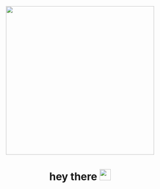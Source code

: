<div id="header" align="center">
  <img src="https://i.giphy.com/media/v1.Y2lkPTc5MGI3NjExM251djZ3NmIyN3pxZXZ5Znh4NHZpbjhrM3g0YnFkOHp1NzIzYjZqcyZlcD12MV9pbnRlcm5hbF9naWZfYnlfaWQmY3Q9Zw/l0HlL96SusHggSo6s/giphy.gif" width=400>
</div>
</div>
<div id="badges" align="center">
  <img src="https://komarev.com/ghpvc/?username=Pajiosta&style=flat-square&color=blue" alt=""/>
  <h1>
    hey there
    <img src="https://media.giphy.com/media/hvRJCLFzcasrR4ia7z/giphy.gif" width="30px"/>
  </h1>
</div>
